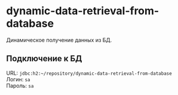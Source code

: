 # dynamic-data-retrieval-from-database

Динамическое получение данных из БД.


## Подключение к БД

URL: `jdbc:h2:~/repository/dynamic-data-retrieval-from-database`  
Логин: `sa`  
Пароль: `sa`  